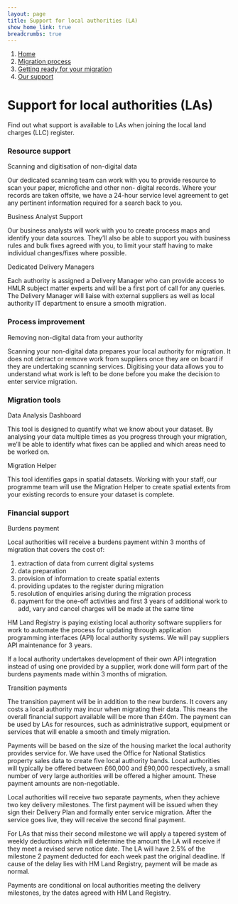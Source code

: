 ```yaml
---
layout: page
title: Support for local authorities (LA)
show_home_link: true
breadcrumbs: true
---
```

<div class='navbar-breadcrumbs-wrapper'>
  <div class='navbar-breadcrumbs'>
    <ol>
      <li><a href='/local-land-charges/'>Home</a></li>
      <li><a href='/local-land-charges/migration'>Migration process</a></li>
      <li><a href='getting-ready'>Getting ready for your migration</a></li>
      <li><a href='our-support'>Our support</a></li>
    </ol>
  </div>
</div>

<main id='content'>
  <div class='column-two-thirds'>
  <h1 class='heading-large'>Support for local authorities (LAs)</h1>
    <p>Find out what support is available to LAs when joining the local land charges (LLC) register.</p>
    <div class='accordion-container' id='accordion'>
      <div class='accordion-item'>
        <div class='button-wrapper'>
          <h3 class='heading-medium'>Resource support</h3>
        </div>
        <div class='accordion-content'>
          <span class='bold'>Scanning and digitisation of non-digital data</span>
          <p>Our dedicated scanning team can work with you to provide resource to scan your paper, microfiche and other non- digital records. Where your records are taken offsite, we have a 24-hour service level agreement to get any pertinent information required for a search back to you.</p>
          <span class='bold'>Business Analyst Support</span>
          <p>Our business analysts will work with you to create process maps and identify your data sources. They’ll also be able to support you with business rules and bulk fixes agreed with you, to limit your staff having to make individual changes/fixes where possible.</p>
          <span class='bold'>Dedicated Delivery Managers</span>
          <p>Each authority is assigned a Delivery Manager who can provide access to HMLR subject matter experts and will be a first port of call for any queries. The Delivery Manager will liaise with external suppliers as well as local authority IT department to ensure a smooth migration.</p>
        </div>
      </div>
      <div class='accordion-item'>
        <div class='button-wrapper'>
          <h3 class='heading-medium'>Process improvement</h3>
        </div>
        <div class='accordion-content'>
          <span class='bold'>Removing non-digital data from your authority</span>
          <p>Scanning your non-digital data prepares your local authority for migration. It does not detract or remove work from suppliers once they are on board if they are undertaking scanning services. Digitising your data allows you to understand what work is left to be done before you make the decision to enter service migration.</p>
        </div>
      </div>
      <div class='accordion-item'>
        <div class='button-wrapper'>
          <h3 class='heading-medium'>Migration tools</h3>
        </div>
        <div class='accordion-content'>
          <span class='bold'>Data Analysis Dashboard</span>
          <p>This tool is designed to quantify what we know about your dataset. By analysing your data multiple times as you progress through your migration, we’ll be able to identify what fixes can be applied and which areas need to be worked on.</p>
          <span class='bold'>Migration Helper</span>
          <p>This tool identifies gaps in spatial datasets. Working with your staff, our programme team will use the Migration Helper to create spatial extents from your existing records to ensure your dataset is complete.</p>
        </div>
      </div>
      <div class='accordion-item'>
        <div class='button-wrapper'>
          <h3 class='heading-medium'>Financial support</h3>
        </div>
        <div class='accordion-content'>
          <span class='bold'>Burdens payment</span>
          <p>Local authorities will receive a burdens payment within 3 months of migration that covers the cost of:</p>
          <ol class='list list-bullet'>
            <li>extraction of data from current digital systems</li>
            <li>data preparation</li>
            <li>provision of information to create spatial extents</li>
            <li>providing updates to the register during migration</li>
            <li>resolution of enquiries arising during the migration process</li>
            <li>payment for the one-off activities and first 3 years of additional work to add, vary and cancel charges will be made at the same time</li>
          </ol>
          <p>HM Land Registry is paying existing local authority software suppliers for work to automate the process for updating through application programming interfaces (API) local authority systems. We will pay suppliers API maintenance for 3 years.</p>
          <p>If a local authority undertakes development of their own API integration instead of using one provided by a supplier, work done will form part of the burdens payments made within 3 months of migration.</p>
          <span class='bold'>Transition payments</span>
          <p>The transition payment will be in addition to the new burdens. It covers any costs a local authority may incur when migrating their data. This means the overall financial support available will be more than £40m. The payment can be used by LAs for resources, such as administrative support, equipment or services that will enable a smooth and timely migration.</p>
          <p>Payments will be based on the size of the housing market the local authority provides service for. We have used the Office for National Statistics property sales data to create five local authority bands. Local authorities will typically be offered between £60,000 and £90,000 respectively, a small number of very large authorities will be offered a higher amount. These payment amounts are non-negotiable.</p>
          <p>Local authorities will receive two separate payments, when they achieve two key delivery milestones. The first payment will be issued when they sign their Delivery Plan and formally enter service migration. After the service goes live, they will receive the second final payment.</p>
          <p>For LAs that miss their second milestone we will apply a tapered system of weekly deductions which will determine the amount the LA will receive if they meet a revised serve notice date. The LA will have 2.5% of the milestone 2 payment deducted for each week past the original deadline. If cause of the delay lies with HM Land Registry, payment will be made as normal.</p>
          <p>Payments are conditional on local authorities meeting the delivery milestones, by the dates agreed with HM Land Registry.</p>
        </div>
      </div>
      <script src="/local-land-charges/static/js/accordion.js"></script>
      <script>
        window.onload = function() {
          initialise('accordion', 'h3')
        }
      </script>
    </div>
  </div>
</main>